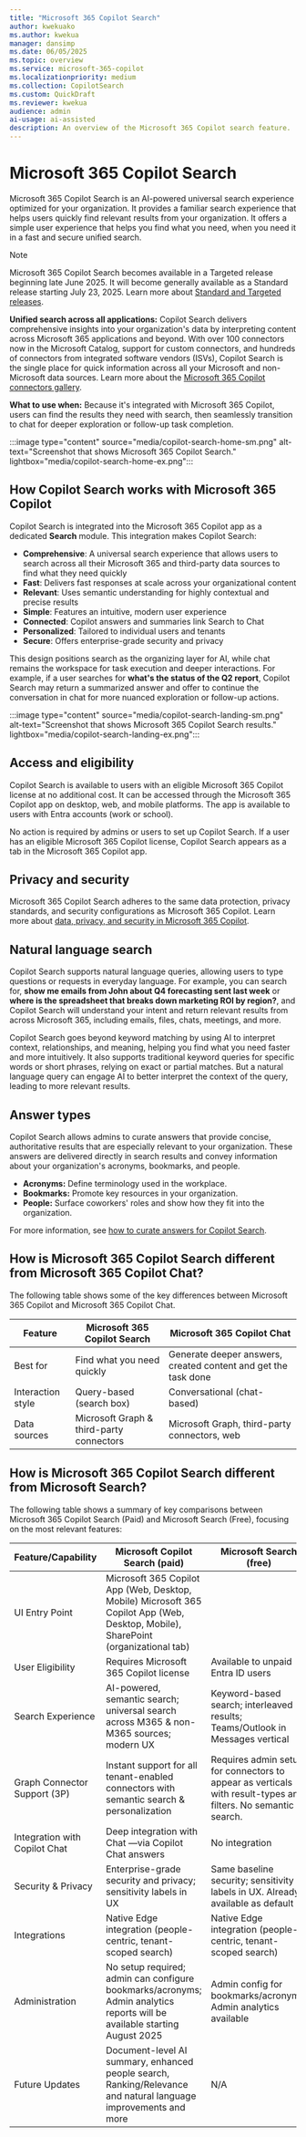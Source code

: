 ```yaml
---  
title: "Microsoft 365 Copilot Search"  
author: kwekuako
ms.author: kwekua  
manager: dansimp
ms.date: 06/05/2025
ms.topic: overview
ms.service: microsoft-365-copilot
ms.localizationpriority: medium
ms.collection: CopilotSearch
ms.custom: QuickDraft
ms.reviewer: kwekua
audience: admin
ai-usage: ai-assisted
description: An overview of the Microsoft 365 Copilot search feature.
---
```


# Microsoft 365 Copilot Search

Microsoft 365 Copilot Search is an AI-powered universal search experience optimized for your organization. It provides a familiar search experience that helps users quickly find relevant results from your organization. It offers a simple user experience that helps you find what you need, when you need it in a fast and secure unified search.

> [!NOTE]
> Microsoft 365 Copilot Search becomes available in a Targeted release beginning late June 2025. It will become generally available as a Standard release starting July 23, 2025. Learn more about [Standard and Targeted releases]( /microsoft-365/admin/manage/release-options-in-office-365).

**Unified search across all applications:** Copilot Search delivers comprehensive insights into your organization's data by interpreting content across Microsoft 365 applications and beyond. With over 100 connectors now in the Microsoft Catalog, support for custom connectors, and hundreds of connectors from integrated software vendors (ISVs), Copilot Search is the single place for quick information across all your Microsoft and non-Microsoft data sources. Learn more about the [Microsoft 365 Copilot connectors gallery](/microsoftsearch/connectors-gallery).

**What to use when:** Because it's integrated with Microsoft 365 Copilot, users can find the results they need with search, then seamlessly transition to chat for deeper exploration or follow-up task completion.

:::image type="content" source="media/copilot-search-home-sm.png" alt-text="Screenshot that shows Microsoft 365 Copilot Search." lightbox="media/copilot-search-home-ex.png":::

## How Copilot Search works with Microsoft 365 Copilot

Copilot Search is integrated into the Microsoft 365 Copilot app as a dedicated **Search** module. This integration makes Copilot Search:

- **Comprehensive**: A universal search experience that allows users to search across all their Microsoft 365 and third-party data sources to find what they need quickly
- **Fast**: Delivers fast responses at scale across your organizational content
- **Relevant**: Uses semantic understanding for highly contextual and precise results
- **Simple**: Features an intuitive, modern user experience
- **Connected**: Copilot answers and summaries link Search to Chat
- **Personalized**: Tailored to individual users and tenants
- **Secure**: Offers enterprise-grade security and privacy

This design positions search as the organizing layer for AI, while chat remains the workspace for task execution and deeper interactions. For example, if a user searches for **what's the status of the Q2 report**, Copilot Search may return a summarized answer and offer to continue the conversation in chat for more nuanced exploration or follow-up actions.

:::image type="content" source="media/copilot-search-landing-sm.png" alt-text="Screenshot that shows Microsoft 365 Copilot Search results." lightbox="media/copilot-search-landing-ex.png":::

## Access and eligibility

Copilot Search is available to users with an eligible Microsoft 365 Copilot license at no additional cost. It can be accessed through the Microsoft 365 Copilot app on desktop, web, and mobile platforms. The app is available to users with Entra accounts (work or school).

No action is required by admins or users to set up Copilot Search. If a user has an eligible Microsoft 365 Copilot license, Copilot Search appears as a tab in the Microsoft 365 Copilot app.

## Privacy and security

Microsoft 365 Copilot Search adheres to the same data protection, privacy standards, and security configurations as Microsoft 365 Copilot. Learn more about [data, privacy, and security in Microsoft 365 Copilot](/copilot/microsoft-365/microsoft-365-copilot-privacy).

## Natural language search

Copilot Search supports natural language queries, allowing users to type questions or requests in everyday language. For example, you can search for, **show me emails from John about Q4 forecasting sent last week** or **where is the spreadsheet that breaks down marketing ROI by region?**, and Copilot Search will understand your intent and return relevant results from across Microsoft 365, including emails, files, chats, meetings, and more.

Copilot Search goes beyond keyword matching by using AI to interpret context, relationships, and meaning, helping you find what you need faster and more intuitively. It also supports traditional keyword queries for specific words or short phrases, relying on exact or partial matches. But a natural language query can engage AI to better interpret the context of the query, leading to more relevant results.

## Answer types

Copilot Search allows admins to curate answers that provide concise, authoritative results that are especially relevant to your organization. These answers are delivered directly in search results and convey information about your organization's acronyms, bookmarks, and people.

- **Acronyms:** Define terminology used in the workplace.
- **Bookmarks:** Promote key resources in your organization.
- **People:** Surface coworkers' roles and show how they fit into the organization.

For more information, see [how to curate answers for Copilot Search](/microsoftsearch/setup-microsoft-search#step-2-create-answers).

## How is Microsoft 365 Copilot Search different from Microsoft 365 Copilot Chat? 
The following table shows some of the key differences between Microsoft 365 Copilot and Microsoft 365 Copilot Chat.

| Feature | Microsoft 365 Copilot Search  | Microsoft 365 Copilot Chat  |
|---|---|---|
| Best for | Find what you need quickly | Generate deeper answers, created content and get the task done |
| Interaction style | Query-based (search box) | Conversational (chat-based) |
| Data sources | Microsoft Graph & third-party connectors | Microsoft Graph, third-party connectors, web |

## How is Microsoft 365 Copilot Search different from Microsoft Search? 

The following table shows a summary of key comparisons between Microsoft 365 Copilot Search (Paid) and Microsoft Search (Free), focusing on the most relevant features:

| Feature/Capability | Microsoft Copilot Search (paid) | Microsoft Search (free) |
|---|---|---|
| UI Entry Point | Microsoft 365 Copilot App (Web, Desktop, Mobile) Microsoft 365 Copilot App (Web, Desktop, Mobile), SharePoint (organizational tab) |
| User Eligibility | Requires Microsoft 365 Copilot license | Available to unpaid Entra ID users |
| Search Experience | AI-powered, semantic search; universal search across M365 & non-M365 sources; modern UX | Keyword-based search; interleaved results; Teams/Outlook in Messages vertical |
| Graph Connector Support (3P) | Instant support for all tenant-enabled connectors with semantic search & personalization | Requires admin setup for connectors to appear as verticals with result-types and filters. No semantic search. |
| Integration with Copilot Chat | Deep integration with Chat —via Copilot Chat answers | No integration |
| Security & Privacy | Enterprise-grade security and privacy; sensitivity labels in UX | Same baseline security; sensitivity labels in UX. Already available as default |
| Integrations | Native Edge integration (people-centric, tenant-scoped search) | Native Edge integration (people-centric, tenant-scoped search) |
| Administration | No setup required; admin can configure bookmarks/acronyms; Admin analytics reports will be available starting August 2025 | Admin config for bookmarks/acronyms; Admin analytics available |
| Future Updates | Document-level AI summary, enhanced people search, Ranking/Relevance and natural language improvements and more | N/A |


